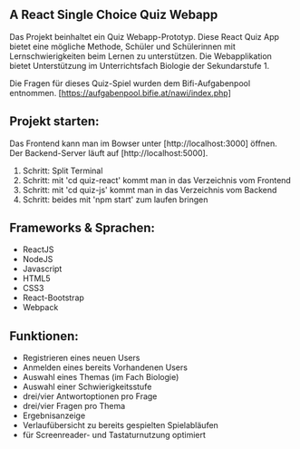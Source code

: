 
## A React Single Choice Quiz Webapp 
Das Projekt beinhaltet ein Quiz Webapp-Prototyp. Diese React Quiz App bietet eine mögliche Methode, Schüler und Schülerinnen mit Lernschwierigkeiten beim Lernen zu unterstützen. Die Webapplikation bietet Unterstützung im Unterrichtsfach Biologie der Sekundarstufe 1.

Die Fragen für dieses Quiz-Spiel wurden dem Bifi-Aufgabenpool entnommen. [https://aufgabenpool.bifie.at/nawi/index.php]  

## Projekt starten: 
Das Frontend kann man im Bowser unter [http://localhost:3000] öffnen. \
Der Backend-Server läuft auf [http://localhost:5000].

1. Schritt: Split Terminal
2. Schritt: mit 'cd quiz-react' kommt man in das Verzeichnis vom Frontend 
3. Schritt: mit 'cd quiz-js' kommt man in das Verzeichnis vom Backend
4. Schritt: beides mit 'npm start' zum laufen bringen

## Frameworks & Sprachen:
- ReactJS
- NodeJS
- Javascript
- HTML5
- CSS3
- React-Bootstrap
- Webpack 

## Funktionen:
- Registrieren eines neuen Users
- Anmelden eines bereits Vorhandenen Users
- Auswahl eines Themas (im Fach Biologie)
- Auswahl einer Schwierigkeitsstufe
- drei/vier Antwortoptionen pro Frage 
- drei/vier Fragen pro Thema 
- Ergebnisanzeige 
- Verlaufübersicht zu bereits gespielten Spielabläufen  
- für Screenreader- und Tastaturnutzung optimiert 

